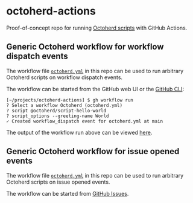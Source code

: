 # octoherd-actions

Proof-of-concept repo for running [Octoherd scripts](https://github.com/octoherd/octoherd) with GitHub Actions.

## Generic Octoherd workflow for workflow dispatch events

The workflow file [`octoherd.yml`](https://github.com/robvanderleek/octoherd-actions/blob/main/.github/workflows/octoherd-workflow-dispatch.yml) in this repo can be used to run arbitrary Octoherd scripts on workflow dispatch events.

The workflow can be started from the GitHub web UI or the [GitHub CLI](https://cli.github.com/):

```
[~/projects/octoherd-actions] $ gh workflow run
? Select a workflow Octoherd (octoherd.yml)
? script @octoherd/script-hello-world
? script_options --greeting-name World
✓ Created workflow_dispatch event for octoherd.yml at main
``` 

The output of the workflow run above can be viewed [here](https://github.com/robvanderleek/octoherd-actions/runs/5740114119?check_suite_focus=true).

## Generic Octoherd workflow for issue opened events

The workflow file [`octoherd.yml`](https://github.com/robvanderleek/octoherd-actions/blob/main/.github/workflows/octoherd-issue.yml) in this repo can be used to run arbitrary Octoherd scripts on issue opened events.

The workflow can be started from [GitHub Issues](https://github.com/robvanderleek/octoherd-actions/issues/new/choose).
